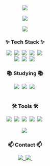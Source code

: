 


<div align="center">
  <a href="s" align="center">
  <img src="https://github-readme-stats.vercel.app/api/top-langs/?username=namhyeonlee&exclude_repo=dkssud8150.github.io&layout=compact&theme=tokyonight" />
</a>
</div>
<br>
<div align="center">
  <a href="s" align="center">
  <img src="https://github-readme-streak-stats.herokuapp.com/?user=namhyeonlee&theme=tokyonight" />
</a>
</div>
<br>
<div align="center">
<a href="s" align="center">
  <img src="https://github-readme-streak-stats.herokuapp.com/?user=namhyeonlee&theme=tokyonight](https://hits.seeyoufarm.com/api/count/incr/badge.svg?url=https%3A%2F%2Fgithub.com%2Fdkssud8150%2F&count_bg=%232AB4E5D6&title_bg=%23555555&icon=&icon_color=%23E7E7E7&title=views&edge_flat=false" />
</a>
</div>

<h3 align="center">✨ Tech Stack ✨</h3>
<div align="center">
  <img src="https://img.shields.io/badge/react-20232a.svg?style=for-the-badge&logo=react&logoColor=61DAFB" />&nbsp
   <img src="https://img.shields.io/badge/nextjs-3670A0?style=for-the-badge&logo=next&logoColor=ffdd54" />&nbsp
  <img src="https://img.shields.io/badge/javascript-F7DF1E.svg?style=for-the-badge&logo=javascript&logoColor=20232a" />&nbsp
  <img src="https://img.shields.io/badge/html5-E34F26.svg?style=for-the-badge&logo=html5&logoColor=white" />&nbsp
    <img src="https://img.shields.io/badge/nodejs-150458.svg?style=for-the-badge&logo=nodejs&logoColor=white" />&nbsp
</div>

<div align="center">
  <img src="https://img.shields.io/badge/styled--components-DB7093?style=for-the-badge&logo=styled-components&logoColor=ffd35b" />&nbsp
  <img src="https://img.shields.io/badge/tailwindcss-1daabb.svg?style=for-the-badge&logo=tailwind-css&logoColor=white" />&nbsp
  <img src="https://img.shields.io/badge/css3-1572B6.svg?style=for-the-badge&logo=css3&logoColor=white" />&nbsp
</div>

<h3 align="center">📚 Studying 📚</h3>
<div align="center">
  <img src="https://img.shields.io/badge/typescript-007ACC.svg?style=for-the-badge&logo=typescript&logoColor=white" />&nbsp
  <img src="https://img.shields.io/badge/React%20Query-FF4154?style=for-the-badge&logo=react%20query&logoColor=white" />&nbsp
  <img src="https://img.shields.io/badge/Recoil-3578E5?style=for-the-badge&logo=recoil&logoColor=white" />&nbsp
</div>

<br>

<h3 align="center">🛠 Tools 🛠</h3>
<div align="center">
  <img src="https://img.shields.io/badge/git-F05033.svg?style=for-the-badge&logo=git&logoColor=white" />&nbsp
  <img src="https://img.shields.io/badge/github-181717.svg?style=for-the-badge&logo=github&logoColor=white" />&nbsp
  <img src="https://img.shields.io/badge/Notion-F3F3F3.svg?style=for-the-badge&logo=notion&logoColor=black" />&nbsp
   <img src="https://img.shields.io/badge/adobe%20photoshop-08253c.svg?style=for-the-badge&logo=adobe%20photoshop&logoColor=37abff" />&nbsp
  <img src="https://img.shields.io/badge/figma-F24E1E.svg?style=for-the-badge&logo=figma&logoColor=white" />&nbsp
</div>
<br>

<div align="center">
  <img src="https://img.shields.io/badge/VSCode-2C2C32.svg?style=for-the-badge&logo=visual-studio-code&logoColor=22ABF3" />&nbsp
</div>

<h3 align="center">📫 Contact 📫</h3>
<div align="center">
  <a href="[https://velog.io/@oka1313](https://efficacious-ox-7f4.notion.site/0275dccfc61b4fbeb9d8a9dd6cb7a04e)">
    <img src="https://img.shields.io/badge/Resume-1EBC8F?style=for-the-badge&logoColor=white" />&nbsp
  </a>
  <a href="mailto:namhyeon128@gmail.com">
    <img
      src="https://img.shields.io/badge/namhyeon128@gmail.com-D14836?style=for-the-badge&logo=gmail&logoColor=white"/>&nbsp
  </a>
</div>
